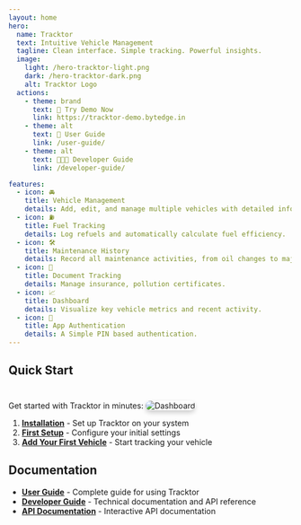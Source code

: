 ```yaml
---
layout: home
hero:
  name: Tracktor
  text: Intuitive Vehicle Management
  tagline: Clean interface. Simple tracking. Powerful insights.
  image:
    light: /hero-tracktor-light.png
    dark: /hero-tracktor-dark.png
    alt: Tracktor Logo
  actions:
    - theme: brand
      text: 🚜 Try Demo Now
      link: https://tracktor-demo.bytedge.in
    - theme: alt
      text: 📖 User Guide
      link: /user-guide/
    - theme: alt
      text: 👨🏽‍💻 Developer Guide
      link: /developer-guide/

features:
  - icon: 🚘
    title: Vehicle Management
    details: Add, edit, and manage multiple vehicles with detailed info.
  - icon: ⛽︎
    title: Fuel Tracking
    details: Log refuels and automatically calculate fuel efficiency.
  - icon: 🛠️
    title: Maintenance History
    details: Record all maintenance activities, from oil changes to major repairs.
  - icon: 📑
    title: Document Tracking
    details: Manage insurance, pollution certificates.
  - icon: 📈
    title: Dashboard
    details: Visualize key vehicle metrics and recent activity.
  - icon: 🔑
    title: App Authentication
    details: A Simple PIN based authentication.
---
```


## Quick Start

Get started with Tracktor in minutes:
<img src="/screenshots/homepage.png" alt="Dashboard" style="margin-top: 24px; border-radius: 10px; box-shadow: 0 4px 8px 0 rgba(0, 0, 0, 0.2);">

1. **[Installation](/user-guide/getting-started/installation.md)** - Set up Tracktor on your system
2. **[First Setup](/user-guide/getting-started/first-setup.md)** - Configure your initial settings
3. **[Add Your First Vehicle](/user-guide/tutorials/adding-first-vehicle.md)** - Start tracking your vehicle

## Documentation

- **[User Guide](/user-guide/)** - Complete guide for using Tracktor
- **[Developer Guide](/developer-guide/)** - Technical documentation and API reference
- **[API Documentation](/developer-guide/api/)** - Interactive API documentation
